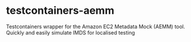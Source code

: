 # testcontainers-aemm
Testcontainers wrapper for the Amazon EC2 Metadata Mock (AEMM) tool. Quickly and easily simulate IMDS for localised testing
